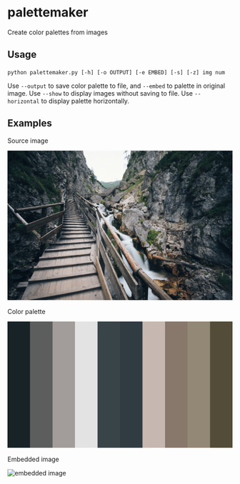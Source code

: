 # palettemaker
Create color palettes from images

## Usage
`python palettemaker.py [-h] [-o OUTPUT] [-e EMBED] [-s] [-z] img num`

Use `--output` to save color palette to file, and `--embed` to palette in original image.
Use `--show` to display images without saving to file.
Use `--horizontal` to display palette horizontally.

## Examples
Source image

![original image](./hES84VKM7PI.jpg)

Color palette

![palette image](./out.png)

Embedded image

![embedded image](./output.png)
